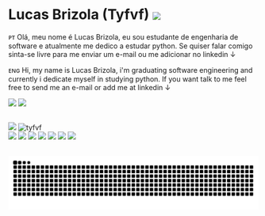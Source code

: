 # Lucas Brizola (Tyfvf) <img align='center' width='10%' src='https://c.tenor.com/FBeNVFjn-EkAAAAC/ben-redblock-loading.gif'>

ᴘᴛ Olá, meu nome é Lucas Brizola, eu sou estudante de engenharia de software e atualmente me dedico a estudar python. Se quiser falar comigo sinta-se livre para me enviar um e-mail ou me adicionar no linkedin ↓

ᴇɴɢ Hi, my name is Lucas Brizola, i'm graduating software engineering and currently i dedicate myself in studying python. If you want talk to me feel free to send me an e-mail or add me at linkedin ↓

<a href='https://mail.google.com/mail/?view=cm&fs=1&to=lucas.brizola.fontoura@gmail.com&su=Hi&body=Say-Something'><img src='https://img.shields.io/badge/Gmail-D14836?style=for-the-badge&logo=gmail&logoColor=white'></a>
<a href='https://www.linkedin.com/in/lucasbrizola/'><img src='https://img.shields.io/badge/LinkedIn-0077B5?style=for-the-badge&logo=linkedin&logoColor=white'></a>

##

<div>
  <img width='420' src='https://github-readme-stats.vercel.app/api?username=tyfvf&show_icons=true&count_private=true&theme=midnight-purple'> 
  <img height='166' src="https://github-readme-streak-stats.herokuapp.com/?user=tyfvf&theme=midnight-purple" alt="tyfvf" />
</div>

<div>
  <img height='50'  src="https://cdn.jsdelivr.net/gh/devicons/devicon/icons/html5/html5-original.svg" />
  <img height='50'  src="https://cdn.jsdelivr.net/gh/devicons/devicon/icons/css3/css3-original.svg" />
  <img height='50'  src="https://cdn.jsdelivr.net/gh/devicons/devicon/icons/javascript/javascript-original.svg" />
  <img height='50'  src="https://cdn.jsdelivr.net/gh/devicons/devicon/icons/php/php-original.svg" />
  <img height='50'  src="https://cdn.jsdelivr.net/gh/devicons/devicon/icons/python/python-original.svg" />
  <img height='50'  src="https://cdn.jsdelivr.net/gh/devicons/devicon/icons/mysql/mysql-original.svg" />
  <img height='50'  src="https://cdn.jsdelivr.net/gh/devicons/devicon/icons/jupyter/jupyter-original-wordmark.svg" />
</div>

##


![Snake animation](https://github.com/tyfvf/tyfvf/blob/output/github-contribution-grid-snake.svg)
